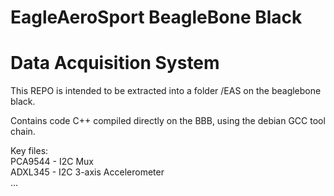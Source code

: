 # EagleAeroSport BeagleBone Black
# Data Acquisition System

This REPO is intended to be extracted into a folder /EAS on the beaglebone black.

Contains code C++ compiled directly on the BBB, using the debian GCC tool chain.

Key files:<br>
PCA9544 - I2C Mux<br>
ADXL345 - I2C 3-axis Accelerometer<br>
...



